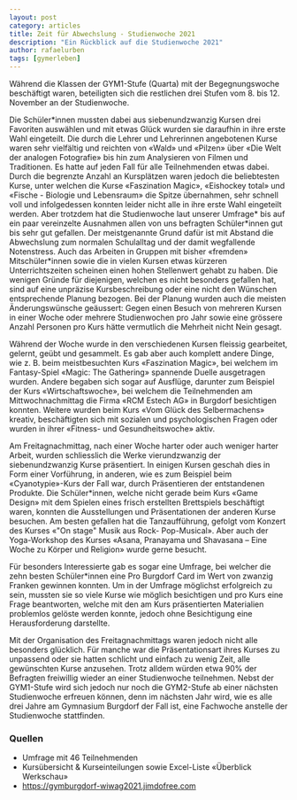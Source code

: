 ```yaml
---
layout: post
category: articles
title: Zeit für Abwechslung - Studienwoche 2021
description: "Ein Rückblick auf die Studienwoche 2021"
author: rafaelurben
tags: [gymerleben]
---
```


Während die Klassen der GYM1-Stufe (Quarta) mit der Begegnungswoche beschäftigt waren, beteiligten sich die restlichen drei Stufen vom 8. bis 12. November an der Studienwoche.

<!--more-->

Die Schüler\*innen mussten dabei aus siebenundzwanzig Kursen drei Favoriten auswählen und mit etwas Glück wurden sie daraufhin in ihre erste Wahl eingeteilt. Die durch die Lehrer und Lehrerinnen angebotenen Kurse waren sehr vielfältig und reichten von «Wald» und «Pilzen» über «Die Welt der analogen Fotografie» bis hin zum Analysieren von Filmen und Traditionen. Es hatte auf jeden Fall für alle Teilnehmenden etwas dabei. Durch die begrenzte Anzahl an Kursplätzen waren jedoch die beliebtesten Kurse, unter welchen die Kurse «Faszination Magic», «Eishockey total» und «Fische - Biologie und Lebensraum» die Spitze übernahmen, sehr schnell voll und infolgedessen konnten leider nicht alle in ihre erste Wahl eingeteilt werden. Aber trotzdem hat die Studienwoche laut unserer Umfrage\* bis auf ein paar vereinzelte Ausnahmen allen von uns befragten Schüler\*innen gut bis sehr gut gefallen. Der meistgenannte Grund dafür ist mit Abstand die Abwechslung zum normalen Schulalltag und der damit wegfallende Notenstress. Auch das Arbeiten in Gruppen mit bisher «fremden» Mitschüler\*innen sowie die in vielen Kursen etwas kürzeren Unterrichtszeiten scheinen einen hohen Stellenwert gehabt zu haben. Die wenigen Gründe für diejenigen, welchen es nicht besonders gefallen hat, sind auf eine unpräzise Kursbeschreibung oder eine nicht den Wünschen entsprechende Planung bezogen. Bei der Planung wurden auch die meisten Änderungswünsche geäussert: Gegen einen Besuch von mehreren Kursen in einer Woche oder mehrere Studienwochen pro Jahr sowie eine grössere Anzahl Personen pro Kurs hätte vermutlich die Mehrheit nicht Nein gesagt.

Während der Woche wurde in den verschiedenen Kursen fleissig gearbeitet, gelernt, geübt und gesammelt. Es gab aber auch komplett andere Dinge, wie z. B. beim meistbesuchten Kurs «Faszination Magic», bei welchem im Fantasy-Spiel «Magic: The Gathering» spannende Duelle ausgetragen wurden. Andere begaben sich sogar auf Ausflüge, darunter zum Beispiel der Kurs «Wirtschaftswoche», bei welchem die Teilnehmenden am Mittwochnachmittag die Firma «RCM Estech AG» in Burgdorf besichtigen konnten. Weitere wurden beim Kurs «Vom Glück des Selbermachens» kreativ, beschäftigten sich mit sozialen und psychologischen Fragen oder wurden in ihrer «Fitness- und Gesundheitswoche» aktiv.

Am Freitagnachmittag, nach einer Woche harter oder auch weniger harter Arbeit, wurden schliesslich die Werke vierundzwanzig der siebenundzwanzig Kurse präsentiert. In einigen Kursen geschah dies in Form einer Vorführung, in anderen, wie es zum Beispiel beim «Cyanotypie»-Kurs der Fall war, durch Präsentieren der entstandenen Produkte. Die Schüler\*innen, welche nicht gerade beim Kurs «Game Design» mit dem Spielen eines frisch erstellten Brettspiels beschäftigt waren, konnten die Ausstellungen und Präsentationen der anderen Kurse besuchen. Am besten gefallen hat die Tanzaufführung, gefolgt vom Konzert des Kurses «"On stage" Musik aus Rock- Pop-Musical». Aber auch der Yoga-Workshop des Kurses «Asana, Pranayama und Shavasana – Eine Woche zu Körper und Religion» wurde gerne besucht.

Für besonders Interessierte gab es sogar eine Umfrage, bei welcher die zehn besten Schüler\*innen eine Pro Burgdorf Card im Wert von zwanzig Franken gewinnen konnten. Um in der Umfrage möglichst erfolgreich zu sein, mussten sie so viele Kurse wie möglich besichtigen und pro Kurs eine Frage beantworten, welche mit den am Kurs präsentierten Materialien problemlos gelöste werden konnte, jedoch ohne Besichtigung eine Herausforderung darstellte.

Mit der Organisation des Freitagnachmittags waren jedoch nicht alle besonders glücklich. Für manche war die Präsentationsart ihres Kurses zu unpassend oder sie hatten schlicht und einfach zu wenig Zeit, alle gewünschten Kurse anzusehen. Trotz alldem würden etwa 90% der Befragten freiwillig wieder an einer Studienwoche teilnehmen. Nebst der GYM1-Stufe wird sich jedoch nur noch die GYM2-Stufe ab einer nächsten Studienwoche erfreuen können, denn im nächsten Jahr wird, wie es alle drei Jahre am Gymnasium Burgdorf der Fall ist, eine Fachwoche anstelle der Studienwoche stattfinden.

### Quellen

- Umfrage mit 46 Teilnehmenden
- Kursübersicht & Kurseinteilungen sowie Excel-Liste «Überblick Werkschau»
- <https://gymburgdorf-wiwag2021.jimdofree.com>
